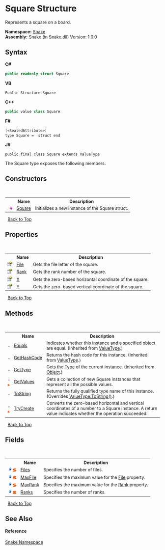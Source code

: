 # Square Structure
 

Represents a square on a board.

**Namespace:**&nbsp;<a href="N_Snake">Snake</a><br />**Assembly:**&nbsp;Snake (in Snake.dll) Version: 1.0.0

## Syntax

**C#**<br />
``` C#
public readonly struct Square
```

**VB**<br />
``` VB
Public Structure Square
```

**C++**<br />
``` C++
public value class Square
```

**F#**<br />
``` F#
[<SealedAttribute>]
type Square =  struct end
```

**J#**<br />
``` J#
public final class Square extends ValueType
```

The Square type exposes the following members.


## Constructors
&nbsp;<table><tr><th></th><th>Name</th><th>Description</th></tr><tr><td>![Public method](media/pubmethod.gif "Public method")</td><td><a href="M_Snake_Square__ctor">Square</a></td><td>
Initializes a new instance of the Square struct.</td></tr></table>&nbsp;
<a href="#square-structure">Back to Top</a>

## Properties
&nbsp;<table><tr><th></th><th>Name</th><th>Description</th></tr><tr><td>![Public property](media/pubproperty.gif "Public property")</td><td><a href="P_Snake_Square_File">File</a></td><td>
Gets the file letter of the square.</td></tr><tr><td>![Public property](media/pubproperty.gif "Public property")</td><td><a href="P_Snake_Square_Rank">Rank</a></td><td>
Gets the rank number of the square.</td></tr><tr><td>![Public property](media/pubproperty.gif "Public property")</td><td><a href="P_Snake_Square_X">X</a></td><td>
Gets the zero-based horizontal coordinate of the square.</td></tr><tr><td>![Public property](media/pubproperty.gif "Public property")</td><td><a href="P_Snake_Square_Y">Y</a></td><td>
Gets the zero-based vertical coordinate of the square.</td></tr></table>&nbsp;
<a href="#square-structure">Back to Top</a>

## Methods
&nbsp;<table><tr><th></th><th>Name</th><th>Description</th></tr><tr><td>![Public method](media/pubmethod.gif "Public method")</td><td><a href="https://docs.microsoft.com/dotnet/api/system.valuetype.equals#System_ValueType_Equals_System_Object_" target="_blank" rel="noopener noreferrer">Equals</a></td><td>
Indicates whether this instance and a specified object are equal.
 (Inherited from <a href="https://docs.microsoft.com/dotnet/api/system.valuetype" target="_blank" rel="noopener noreferrer">ValueType</a>.)</td></tr><tr><td>![Public method](media/pubmethod.gif "Public method")</td><td><a href="https://docs.microsoft.com/dotnet/api/system.valuetype.gethashcode#System_ValueType_GetHashCode" target="_blank" rel="noopener noreferrer">GetHashCode</a></td><td>
Returns the hash code for this instance.
 (Inherited from <a href="https://docs.microsoft.com/dotnet/api/system.valuetype" target="_blank" rel="noopener noreferrer">ValueType</a>.)</td></tr><tr><td>![Public method](media/pubmethod.gif "Public method")</td><td><a href="https://docs.microsoft.com/dotnet/api/system.object.gettype#System_Object_GetType" target="_blank" rel="noopener noreferrer">GetType</a></td><td>
Gets the <a href="https://docs.microsoft.com/dotnet/api/system.type" target="_blank" rel="noopener noreferrer">Type</a> of the current instance.
 (Inherited from <a href="https://docs.microsoft.com/dotnet/api/system.object" target="_blank" rel="noopener noreferrer">Object</a>.)</td></tr><tr><td>![Public method](media/pubmethod.gif "Public method")![Static member](media/static.gif "Static member")</td><td><a href="M_Snake_Square_GetValues">GetValues</a></td><td>
Gets a collection of new Square instances that represent all the possible values.</td></tr><tr><td>![Public method](media/pubmethod.gif "Public method")</td><td><a href="M_Snake_Square_ToString">ToString</a></td><td>
Returns the fully qualified type name of this instance.
 (Overrides <a href="https://docs.microsoft.com/dotnet/api/system.valuetype.tostring#System_ValueType_ToString" target="_blank" rel="noopener noreferrer">ValueType.ToString()</a>.)</td></tr><tr><td>![Public method](media/pubmethod.gif "Public method")![Static member](media/static.gif "Static member")</td><td><a href="M_Snake_Square_TryCreate">TryCreate</a></td><td>
Converts the zero-based horizontal and vertical coordinates of a number to a Square instance. A return value indicates whether the operation succeeded.</td></tr></table>&nbsp;
<a href="#square-structure">Back to Top</a>

## Fields
&nbsp;<table><tr><th></th><th>Name</th><th>Description</th></tr><tr><td>![Public field](media/pubfield.gif "Public field")![Static member](media/static.gif "Static member")</td><td><a href="F_Snake_Square_Files">Files</a></td><td>
Specifies the number of files.</td></tr><tr><td>![Public field](media/pubfield.gif "Public field")![Static member](media/static.gif "Static member")</td><td><a href="F_Snake_Square_MaxFile">MaxFile</a></td><td>
Specifies the maximum value for the <a href="P_Snake_Square_File">File</a> property.</td></tr><tr><td>![Public field](media/pubfield.gif "Public field")![Static member](media/static.gif "Static member")</td><td><a href="F_Snake_Square_MaxRank">MaxRank</a></td><td>
Specifies the maximum value for the <a href="P_Snake_Square_Rank">Rank</a> property.</td></tr><tr><td>![Public field](media/pubfield.gif "Public field")![Static member](media/static.gif "Static member")</td><td><a href="F_Snake_Square_Ranks">Ranks</a></td><td>
Specifies the number of ranks.</td></tr></table>&nbsp;
<a href="#square-structure">Back to Top</a>

## See Also


#### Reference
<a href="N_Snake">Snake Namespace</a><br />